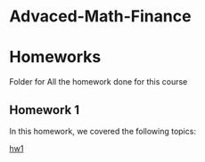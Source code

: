 # Advaced-Math-Finance

# Homeworks 

Folder for All the homework done for this course

## Homework 1

In this homework, we covered the following topics:

[hw1](HW/HW1.ipynb)
